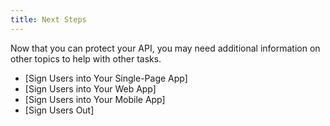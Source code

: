 ```yaml
---
title: Next Steps
---
```

Now that you can protect your API, you may need additional information on other topics to help with other tasks.

* [Sign Users into Your Single-Page App]
* [Sign Users into Your Web App]
* [Sign Users into Your Mobile App]
* [Sign Users Out]

